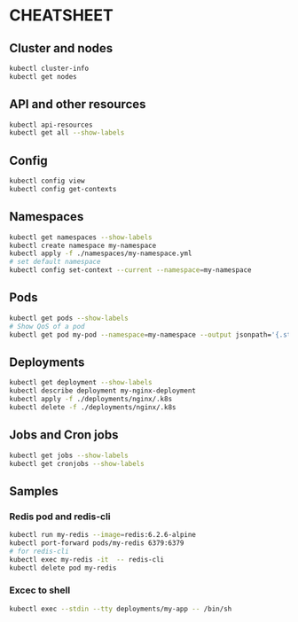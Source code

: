 # CHEATSHEET

## Cluster and nodes
```bash
kubectl cluster-info
kubectl get nodes
```

## API and other resources
```bash
kubectl api-resources
kubectl get all --show-labels
```

## Config
```bash
kubectl config view
kubectl config get-contexts
```

## Namespaces
```bash
kubectl get namespaces --show-labels
kubectl create namespace my-namespace
kubectl apply -f ./namespaces/my-namespace.yml
# set default namespace
kubectl config set-context --current --namespace=my-namespace
```

## Pods
```bash
kubectl get pods --show-labels
# Show QoS of a pod
kubectl get pod my-pod --namespace=my-namespace --output jsonpath='{.status.qosClass}'
```

## Deployments
```bash
kubectl get deployment --show-labels
kubectl describe deployment my-nginx-deployment
kubectl apply -f ./deployments/nginx/.k8s
kubectl delete -f ./deployments/nginx/.k8s
```

## Jobs and Cron jobs
```bash
kubectl get jobs --show-labels
kubectl get cronjobs --show-labels
```


## Samples

### Redis pod and redis-cli
```bash
kubectl run my-redis --image=redis:6.2.6-alpine
kubectl port-forward pods/my-redis 6379:6379
# for redis-cli
kubectl exec my-redis -it  -- redis-cli
kubectl delete pod my-redis
```

### Excec to shell
````bash
kubectl exec --stdin --tty deployments/my-app -- /bin/sh
````
